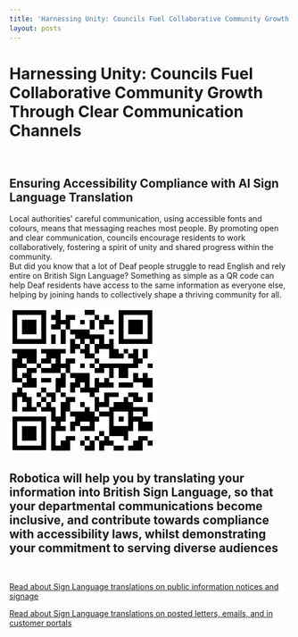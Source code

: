 ```yaml
---
title: 'Harnessing Unity: Councils Fuel Collaborative Community Growth Through Clear Communication Channels'
layout: posts
---
```


# Harnessing Unity: Councils Fuel Collaborative Community Growth Through Clear Communication Channels

![]()

## Ensuring Accessibility Compliance with AI Sign Language Translation

Local authorities' careful communication, using accessible fonts and colours, means that messaging reaches most people.  By promoting open and clear communication, councils encourage residents to work collaboratively, fostering a spirit of unity and shared progress within the community.  
But did you know that a lot of Deaf people struggle to read English and rely entire on British Sign Language?
Something as simple as a QR code can help Deaf residents have access to the same information as everyone else, helping by joining hands to collectively shape a thriving community for all.

![QR Code](/posts/images/qr-contact.png)

## Robotica will help you by translating your information into British Sign Language, so that your departmental communications become inclusive, and contribute towards compliance with accessibility laws, whilst demonstrating your commitment to serving diverse audiences

<br/>

[Read about Sign Language translations on public information notices and signage](/solutions/gazette)

[Read about Sign Language translations on posted letters, emails, and in customer portals](/solutions/correspondent)
